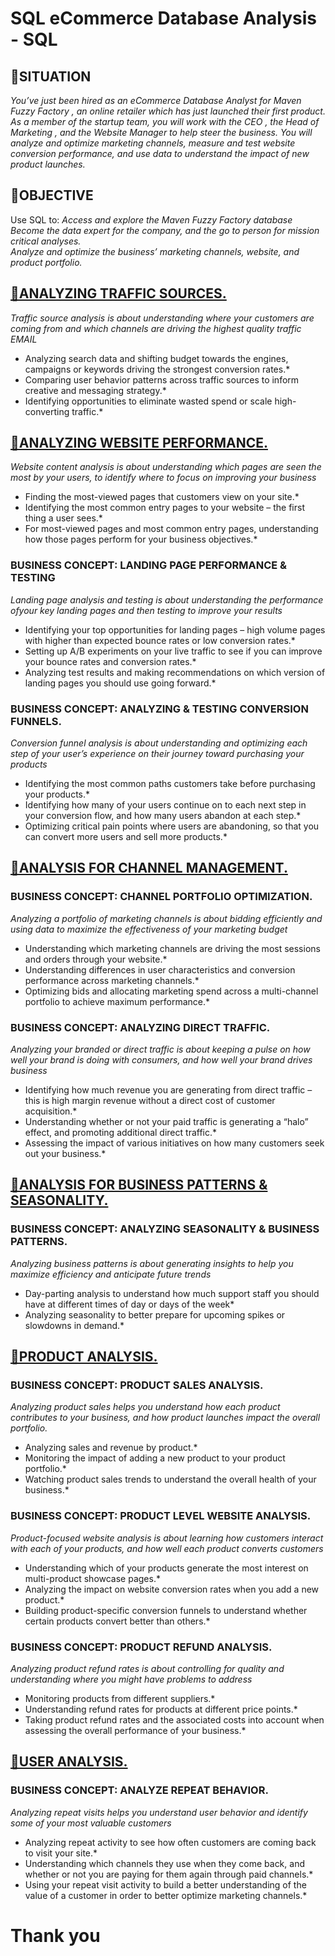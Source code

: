 # SQL eCommerce Database Analysis - SQL

## 🔹SITUATION  
*You’ve just been hired as an eCommerce Database Analyst for Maven Fuzzy Factory , an online retailer which has just launched their first product.*  
*As a member of the startup team, you will work with the CEO , the Head of Marketing , and the Website Manager to help steer the business. You will analyze and optimize marketing channels, measure and test website conversion performance, and use data to understand the impact of new product launches.*

## 🔹OBJECTIVE
Use SQL to:
*Access and explore the Maven Fuzzy Factory database*  
*Become the data expert for the company, and the go to person for mission critical analyses.*  
*Analyze and optimize the business’ marketing channels, website, and product portfolio.*  

## [🔹ANALYZING TRAFFIC SOURCES.](https://github.com/Abhilash17br/SQL-eCommerce-Database-Analysis/blob/main/ANALYZING%20TRAFFIC%20SOURCES.sql)
*Traffic source analysis is about understanding where your customers are coming from and which channels are driving the highest quality traffic EMAIL*
* Analyzing search data and shifting budget towards the engines, campaigns or keywords driving the strongest conversion rates.*
* Comparing user behavior patterns across traffic sources to inform creative and messaging strategy.*
* Identifying opportunities to eliminate wasted spend or scale high-converting traffic.*

## [🔹ANALYZING WEBSITE PERFORMANCE.](https://github.com/Abhilash17br/SQL-eCommerce-Database-Analysis/blob/main/ANALYZING%20WEBSITE%20PERFORMANCE..sql)
*Website content analysis is about understanding which pages are seen the most by your users, to identify where to focus on improving your business*
* Finding the most-viewed pages that customers view on your site.*  
* Identifying the most common entry pages to your website – the first thing a user sees.*  
* For most-viewed pages and most common entry pages, understanding how those pages perform for your business objectives.*  
 
### BUSINESS CONCEPT: LANDING PAGE PERFORMANCE & TESTING
*Landing page analysis and testing is about understanding the performance ofyour key landing pages and then testing to improve your results*  
* Identifying your top opportunities for landing pages – high volume pages with higher than expected bounce rates or low conversion rates.*  
* Setting up A/B experiments on your live traffic to see if you can improve your bounce rates and conversion rates.*  
* Analyzing test results and making recommendations on which version of landing pages you should use going forward.*   

### BUSINESS CONCEPT: ANALYZING & TESTING CONVERSION FUNNELS.
*Conversion funnel analysis is about understanding and optimizing each step of your user’s experience on their journey toward purchasing your products*  
* Identifying the most common paths customers take before purchasing your products.*  
* Identifying how many of your users continue on to each next step in your conversion flow, and how many users abandon at each step.*  
* Optimizing critical pain points where users are abandoning, so that you can convert more users and sell more products.*  

## [🔹ANALYSIS FOR CHANNEL MANAGEMENT.](https://github.com/Abhilash17br/SQL-eCommerce-Database-Analysis/blob/main/ANALYSIS%20FOR%20CHANNEL%20MANAGEMENT.sql)

### BUSINESS CONCEPT: CHANNEL PORTFOLIO OPTIMIZATION.
*Analyzing a portfolio of marketing channels is about bidding efficiently and using data to maximize the effectiveness of your marketing budget*  

* Understanding which marketing channels are driving the most sessions and orders through your website.*  
* Understanding differences in user characteristics and conversion performance across marketing channels.*  
* Optimizing bids and allocating marketing spend across a multi-channel portfolio to achieve maximum performance.*  

### BUSINESS CONCEPT: ANALYZING DIRECT TRAFFIC.
*Analyzing your branded or direct traffic is about keeping a pulse on how well your brand is doing with consumers, and how well your brand drives business*  

* Identifying how much revenue you are generating from direct traffic – this is high margin revenue without a direct cost of customer acquisition.*  
* Understanding whether or not your paid traffic is generating a “halo” effect, and promoting additional direct traffic.*  
* Assessing the impact of various initiatives on how many customers seek out your business.*  

## [🔹ANALYSIS FOR BUSINESS PATTERNS & SEASONALITY.](https://github.com/Abhilash17br/SQL-eCommerce-Database-Analysis/blob/main/ANALYSIS%20FOR%20BUSINESS%20PATTERNS%20%26%20SEASONALITY..sql)

### BUSINESS CONCEPT: ANALYZING SEASONALITY & BUSINESS PATTERNS.
*Analyzing business patterns is about generating insights to help you maximize efficiency and anticipate future trends*   
* Day-parting analysis to understand how much support staff you should have at different times of day or days of the week*  
* Analyzing seasonality to better prepare for upcoming spikes or slowdowns in demand.*

## [🔹PRODUCT ANALYSIS.](https://github.com/Abhilash17br/SQL-eCommerce-Database-Analysis/blob/main/PRODUCT%20ANALYSIS..sql)

### BUSINESS CONCEPT: PRODUCT SALES ANALYSIS.
*Analyzing product sales helps you understand how each product contributes to your business, and how product launches impact the overall portfolio.*  
* Analyzing sales and revenue by product.*  
* Monitoring the impact of adding a new product to your product portfolio.*  
* Watching product sales trends to understand the overall health of your business.*  

### BUSINESS CONCEPT: PRODUCT LEVEL WEBSITE ANALYSIS.
*Product-focused website analysis is about learning how customers interact with each of your products, and how well each product converts customers*  
* Understanding which of your products generate the most interest on multi-product showcase pages.*  
* Analyzing the impact on website conversion rates when you add a new product.*  
* Building product-specific conversion funnels to understand whether certain products convert better than others.*  

### BUSINESS CONCEPT: PRODUCT REFUND ANALYSIS.
*Analyzing product refund rates is about controlling for quality and understanding where you might have problems to address*  
* Monitoring products from different suppliers.*  
* Understanding refund rates for products at different price points.*  
* Taking product refund rates and the associated costs into account when assessing the overall performance of your business.*  


## [🔹USER ANALYSIS.](https://github.com/Abhilash17br/SQL-eCommerce-Database-Analysis/blob/main/USER%20ANALYSIS.sql)
### BUSINESS CONCEPT: ANALYZE REPEAT BEHAVIOR.
*Analyzing repeat visits helps you understand user behavior and identify some of your most valuable customers*
* Analyzing repeat activity to see how often customers are coming back to visit your site.*  
* Understanding which channels they use when they come back, and whether or not you are paying for them again through paid channels.*  
* Using your repeat visit activity to build a better understanding of the value of a customer in order to better optimize marketing channels.*  

# Thank you
